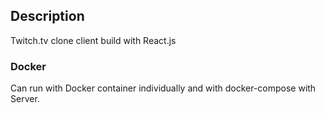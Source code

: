 ## Description

Twitch.tv clone client build with React.js

### Docker

Can run with Docker container individually and with docker-compose with Server.
